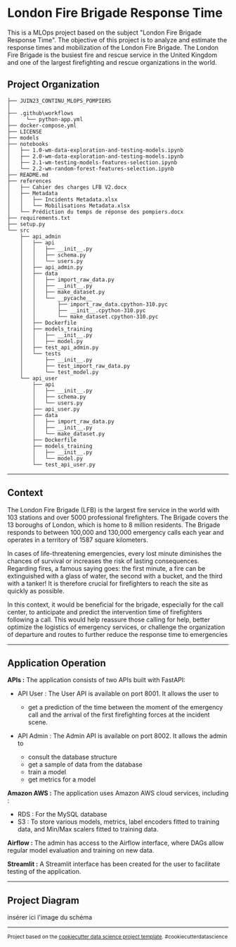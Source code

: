 London Fire Brigade Response Time
==============================

This is a MLOps project based on the subject "London Fire Brigade Response Time".
The objective of this project is to analyze and estimate the response times and mobilization of the London Fire Brigade. The London Fire Brigade is the busiest fire and rescue service in the United Kingdom and one of the largest firefighting and rescue organizations in the world.

Project Organization
------------

    ├── JUIN23_CONTINU_MLOPS_POMPIERS    
    │
    ├── .github\workflows
    │     └── python-app.yml
    ├── docker-compose.yml
    ├── LICENSE
    ├── models
    ├── notebooks
    │   ├── 1.0-wm-data-exploration-and-testing-models.ipynb
    │   ├── 2.0-wm-data-exploration-and-testing-models.ipynb
    │   ├── 2.1-wm-testing-models-features-selection.ipynb
    │   └── 2.2-wm-random-forest-features-selection.ipynb
    ├── README.md
    ├── references
    │   ├── Cahier des charges LFB V2.docx
    │   ├── Metadata
    │   │   ├── Incidents Metadata.xlsx
    │   │   └── Mobilisations Metadata.xlsx
    │   └── Prédiction du temps de réponse des pompiers.docx
    ├── requirements.txt
    ├── setup.py
    └── src
        ├── api_admin
        │   ├── api
        │   │   ├── __init__.py
        │   │   ├── schema.py
        │   │   └── users.py
        │   ├── api_admin.py
        │   ├── data
        │   │   ├── import_raw_data.py
        │   │   ├── __init__.py
        │   │   ├── make_dataset.py
        │   │   └── __pycache__
        │   │       ├── import_raw_data.cpython-310.pyc
        │   │       ├── __init__.cpython-310.pyc
        │   │       └── make_dataset.cpython-310.pyc
        │   ├── Dockerfile
        │   ├── models_training
        │   │   ├── __init__.py
        │   │   ├── model.py
        │   ├── test_api_admin.py
        │   └── tests
        │       ├── __init__.py
        │       ├── test_import_raw_data.py
        │       └── test_model.py
        └── api_user
            ├── api
            │   ├── __init__.py
            │   ├── schema.py
            │   └── users.py
            ├── api_user.py
            ├── data
            │   ├── import_raw_data.py
            │   ├── __init__.py
            │   └── make_dataset.py
            ├── Dockerfile
            ├── models_training
            │   ├── __init__.py
            │   └── model.py
            └── test_api_user.py



--------

Context
------------

The London Fire Brigade (LFB) is the largest fire service in the world with 103 stations and over 5000 professional firefighters. The Brigade covers the 13 boroughs of London, which is home to 8 million residents. The Brigade responds to between 100,000 and 130,000 emergency calls each year and operates in a territory of 1587 square kilometers.

In cases of life-threatening emergencies, every lost minute diminishes the chances of survival or increases the risk of lasting consequences. Regarding fires, a famous saying goes: the first minute, a fire can be extinguished with a glass of water, the second with a bucket, and the third with a tanker! It is therefore crucial for firefighters to reach the site as quickly as possible.

In this context, it would be beneficial for the brigade, especially for the call center, to anticipate and predict the intervention time of firefighters following a call. This would help reassure those calling for help, better optimize the logistics of emergency services, or challenge the organization of departure and routes to further reduce the response time to emergencies

------------


Application Operation
------------

**APIs :**
The application consists of two APIs built with FastAPI:
- API User :
The User API is available on port 8001.
It allows the user to 
    -  get a prediction of the time between the moment of the emergency call and the arrival of the first firefighting forces at the incident scene. 

- API Admin :
The Admin API is available on port 8002. 
It allows the admin to
    - consult the database structure
    - get a sample of data from the database
    - train a model
    - get metrics for a model

**Amazon AWS :**
The application uses Amazon AWS cloud services, including : 
- RDS : For the MySQL database
- S3 : To store various models, metrics, label encoders fitted to training data, and Min/Max scalers fitted to training data.

**Airflow :**
The admin has access to the Airflow interface, where DAGs allow regular model evaluation and training on new data.

**Streamlit :**
A Streamlit interface has been created for the user to facilitate testing of the application.

------------

Project Diagram
------------

insérer ici l'image du schéma

------------

<p><small>Project based on the <a target="_blank" href="https://drivendata.github.io/cookiecutter-data-science/">cookiecutter data science project template</a>. #cookiecutterdatascience</small></p>
